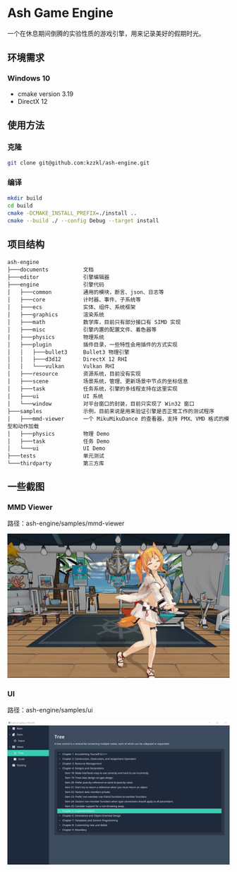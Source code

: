 # Ash Game Engine

一个在休息期间倒腾的实验性质的游戏引擎，用来记录美好的假期时光。

## 环境需求

### Windows 10

- cmake version 3.19
- DirectX 12

## 使用方法

### 克隆

```bash
git clone git@github.com:kzzkl/ash-engine.git
```

### 编译

```bash
mkdir build
cd build
cmake -DCMAKE_INSTALL_PREFIX=./install ..
cmake --build ./ --config Debug --target install
```

## 项目结构

```
ash-engine
├───documents           文档
├───editor              引擎编辑器
├───engine              引擎代码
│   ├───common          通用的模块，断言、json、日志等
│   ├───core            计时器、事件、子系统等
│   ├───ecs             实体、组件、系统框架
│   ├───graphics        渲染系统
│   ├───math            数学库，目前只有部分接口有 SIMD 实现
│   ├───misc            引擎内置的配置文件、着色器等
│   ├───physics         物理系统
│   ├───plugin          插件目录，一些特性会用插件的方式实现
│   │   ├───bullet3     Bullet3 物理引擎
│   │   ├───d3d12       DirectX 12 RHI
│   │   └───vulkan      Vulkan RHI
│   ├───resource        资源系统，目前没有实现
│   ├───scene           场景系统，管理、更新场景中节点的坐标信息
│   ├───task            任务系统，引擎的多线程支持在这里实现
│   ├───ui              UI 系统
│   └───window          对平台窗口的封装，目前只实现了 Win32 窗口
├───samples             示例，目前来说是用来验证引擎是否正常工作的测试程序
│   ├───mmd-viewer      一个 MikuMikuDance 的查看器，支持 PMX、VMD 格式的模型和动作加载
│   ├───physics         物理 Demo
│   ├───task            任务 Demo
│   └───ui              UI Demo
├───tests               单元测试
└───thirdparty          第三方库
```

## 一些截图

### MMD Viewer

路径：ash-engine/samples/mmd-viewer

![MMD](documents/screenshot/mmd.png)

### UI 

路径：ash-engine/samples/ui

![UI](documents/screenshot/ui.png)